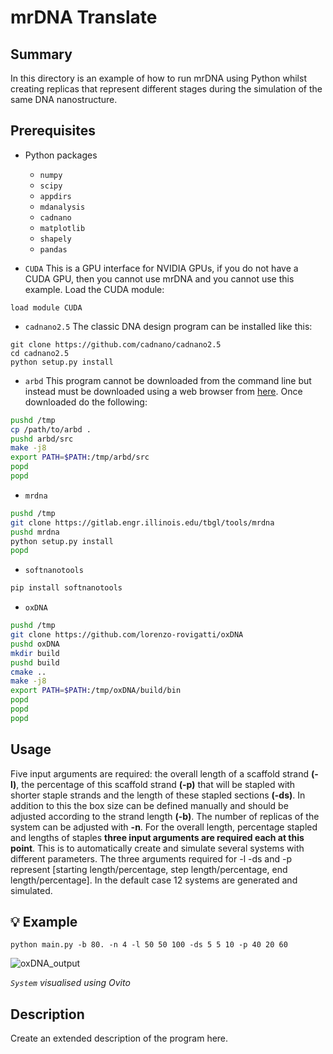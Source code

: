 # mrDNA Translate

## Summary

In this directory is an example of how to run mrDNA using Python whilst creating replicas that represent different stages during the simulation of the same DNA nanostructure.

## Prerequisites

- Python packages
    - `numpy`
    - `scipy`
    - `appdirs`
    - `mdanalysis`
    - `cadnano`
    - `matplotlib`
    - `shapely`
    - `pandas`

- `CUDA`
This is a GPU interface for NVIDIA GPUs, if you do not have a CUDA GPU, then you cannot use mrDNA and you  cannot use this example. Load the CUDA module:
```
load module CUDA
```

- `cadnano2.5`
The classic DNA design program can be installed like this:
```
git clone https://github.com/cadnano/cadnano2.5
cd cadnano2.5
python setup.py install
```

- `arbd`
This program cannot be downloaded from the command line but instead must be downloaded using a web browser from [here](http://bionano.physics.illinois.edu/arbd). Once downloaded do the following:
```sh
pushd /tmp
cp /path/to/arbd .
pushd arbd/src
make -j8
export PATH=$PATH:/tmp/arbd/src 
popd
popd
```

- `mrdna`
```sh
pushd /tmp
git clone https://gitlab.engr.illinois.edu/tbgl/tools/mrdna
pushd mrdna
python setup.py install
popd
```

- `softnanotools`
```sh
pip install softnanotools
```

- `oxDNA`
```sh
pushd /tmp
git clone https://github.com/lorenzo-rovigatti/oxDNA
pushd oxDNA
mkdir build
pushd build
cmake ..
make -j8
export PATH=$PATH:/tmp/oxDNA/build/bin 
popd 
popd 
popd
```

## Usage

Five input arguments are required: the overall length of a scaffold strand **(-l)**, the percentage of this scaffold strand **(-p)** that will be stapled with shorter staple strands and the length of these stapled sections **(-ds)**. In addition to this the box size can be defined manually and should be adjusted according to the strand length **(-b)**. The number of replicas of the system can be adjusted with **-n**.
For the overall length, percentage stapled and lengths of staples **three input arguments are required each at this point**. This is to automatically create and simulate several systems with different parameters. The three arguments required for -l -ds and -p represent [starting length/percentage, step length/percentage, end length/percentage]. In the default case 12 systems are generated and simulated.

## :bulb: Example 

```python main.py -b 80. -n 4 -l 50 50 100 -ds 5 5 10 -p 40 20 60```


![oxDNA_output](img/oxDNA_output_example.png) 

*`System` visualised using Ovito*

## Description

Create an extended description of the program here.
